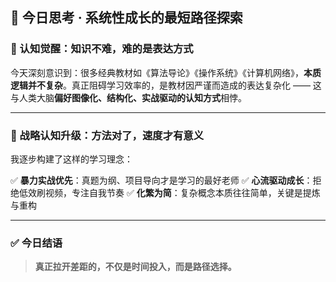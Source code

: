 ## 🚀 今日思考 · 系统性成长的最短路径探索

### 🧠 认知觉醒：知识不难，难的是表达方式

今天深刻意识到：很多经典教材如《算法导论》《操作系统》《计算机网络》，**本质逻辑并不复杂**。真正阻碍学习效率的，是教材因严谨而造成的表达复杂化 —— 这与人类大脑**偏好图像化、结构化、实战驱动的认知方式**相悖。

---

### 🎯 战略认知升级：方法对了，速度才有意义

我逐步构建了这样的学习理念：

✅ **暴力实战优先**：真题为纲、项目导向才是学习的最好老师
✅ **心流驱动成长**：拒绝低效刷视频，专注自我节奏
✅ **化繁为简**：复杂概念本质往往简单，关键是提炼与重构

---

### ✅ 今日结语

> **真正拉开差距的，不仅是时间投入，而是路径选择。**

